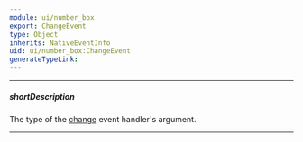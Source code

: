 ```yaml
---
module: ui/number_box
export: ChangeEvent
type: Object
inherits: NativeEventInfo
uid: ui/number_box:ChangeEvent
generateTypeLink: 
---
```

---
##### shortDescription
The type of the [change]({basewidgetpath}/Events/#change) event handler's argument.

---
<!-- Description goes here -->